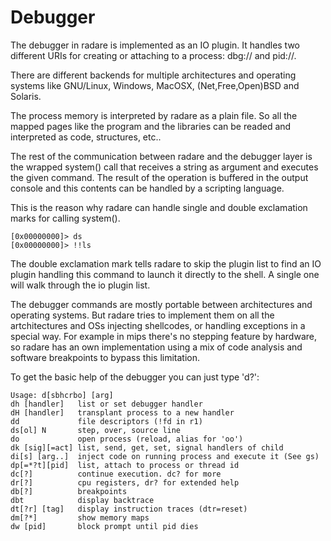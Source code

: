 # Debugger

The debugger in radare is implemented as an IO plugin. It handles two different URIs for creating or attaching to a process: dbg:// and pid://.

There are different backends for multiple architectures and operating systems like GNU/Linux, Windows, MacOSX, (Net,Free,Open)BSD and Solaris.

The process memory is interpreted by radare as a plain file. So all the mapped pages like the program and the libraries can be readed and interpreted as code, structures, etc..

The rest of the communication between radare and the debugger layer is the wrapped system() call that receives a string as argument and executes the given command. The result of the operation is buffered in the output console and this contents can be handled by a scripting language.

This is the reason why radare can handle single and double exclamation marks for calling system().

    [0x00000000]> ds
    [0x00000000]> !!ls
The double exclamation mark tells radare to skip the plugin list to find an IO plugin handling this command to launch it directly to the shell. A single one will walk through the io plugin list.

The debugger commands are mostly portable between architectures and operating systems. But radare tries to implement them on all the artchitectures and OSs injecting shellcodes, or handling exceptions in a special way. For example in mips there's no stepping feature by hardware, so radare has an own implementation using a mix of code analysis and software breakpoints to bypass this limitation.

To get the basic help of the debugger you can just type 'd?':

    Usage: d[sbhcrbo] [arg]
    dh [handler]   list or set debugger handler
    dH [handler]   transplant process to a new handler
    dd             file descriptors (!fd in r1)
    ds[ol] N       step, over, source line
    do             open process (reload, alias for 'oo')
    dk [sig][=act] list, send, get, set, signal handlers of child
    di[s] [arg..]  inject code on running process and execute it (See gs)
    dp[=*?t][pid]  list, attach to process or thread id
    dc[?]          continue execution. dc? for more
    dr[?]          cpu registers, dr? for extended help
    db[?]          breakpoints
    dbt            display backtrace
    dt[?r] [tag]   display instruction traces (dtr=reset)
    dm[?*]         show memory maps
    dw [pid]       block prompt until pid dies


